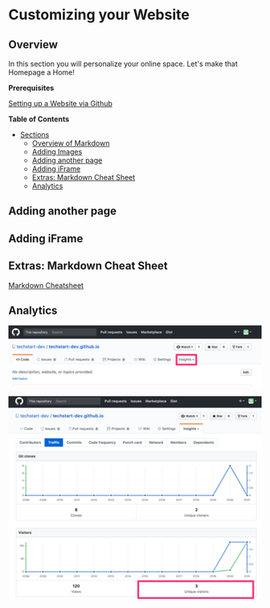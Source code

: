 # Customizing your Website

## Overview
In this section you will personalize your online space. Let's make that Homepage a Home!

**Prerequisites** 

[Setting up a Website via Github](start.md)

**Table of Contents** 

- [Sections](#)
	- [Overview of Markdown](#)
	- [Adding Images](#)
	- [Adding another page](#)
	- [Adding iFrame](#)
	- [Extras: Markdown Cheat Sheet](#)
	- [Analytics](#)

## Adding another page

## Adding iFrame

## Extras: Markdown Cheat Sheet

[Markdown Cheatsheet](https://github.com/adam-p/markdown-here/wiki/Markdown-Cheatsheet)

## Analytics

![Alt text](websiteLesson/images/analytics.png?raw=true "Optional Title")

![Alt text](websiteLesson/images/analytics2.png?raw=true "Optional Title")
